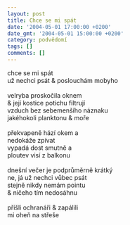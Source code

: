 ```yaml
---
layout: post
title: Chce se mi spát
date: '2004-05-01 17:00:00 +0200'
date_gmt: '2004-05-01 15:00:00 +0200'
category: podvědomí
tags: []
comments: []
---
```

<p>chce se mi spát<br>
už nechci psát &amp; poslouchám mobyho<br>
<br>velryba proskočila oknem<br>
&amp; její kostice potichu filtrují<br>
vzduch bez sebemenšího náznaku<br>
jakéhokoli planktonu &amp; moře<br>
<br>překvapeně hází okem a<br>
nedokáže zpívat<br>
vypadá dost smutně a<br>
ploutev visí z balkonu<br>
<br>dnešní večer je podprůměrně krátký<br>
ne, já už nechci vůbec psát<br>
stejně nikdy nemám pointu<br>
&amp; ničeho tím nedosáhnu<br>
<br>přišli ochranáři &amp; zapálili<br>
mi oheň na střeše</p>
